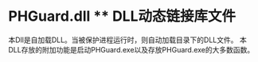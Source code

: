 PHGuard.dll ** DLL动态链接库文件
===========================
本Dll是自加载DLL。当被保护进程运行时，则自动加载目录下的DLL文件。
本DLL存放的附加功能是启动PHGuard.exe以及存放PHGuard.exe的大多数函数。
